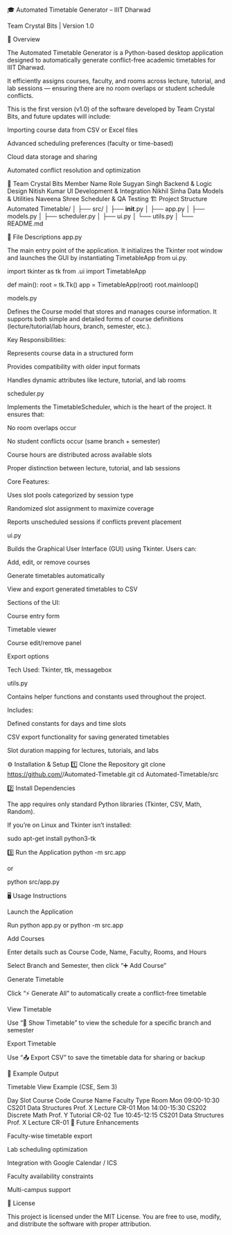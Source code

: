 🎓 Automated Timetable Generator – IIIT Dharwad

Team Crystal Bits | Version 1.0

🧩 Overview

The Automated Timetable Generator is a Python-based desktop application designed to automatically generate conflict-free academic timetables for IIIT Dharwad.

It efficiently assigns courses, faculty, and rooms across lecture, tutorial, and lab sessions — ensuring there are no room overlaps or student schedule conflicts.

This is the first version (v1.0) of the software developed by Team Crystal Bits, and future updates will include:

Importing course data from CSV or Excel files

Advanced scheduling preferences (faculty or time-based)

Cloud data storage and sharing

Automated conflict resolution and optimization

👥 Team Crystal Bits
Member Name	Role
Sugyan Singh	Backend & Logic Design
Nitish Kumar	UI Development & Integration
Nikhil Sinha	Data Models & Utilities
Naveena Shree	Scheduler & QA Testing
🏗️ Project Structure
Automated Timetable/
│
├── src/
│   ├── __init__.py
│   ├── app.py
│   ├── models.py
│   ├── scheduler.py
│   ├── ui.py
│   └── utils.py
│
└── README.md

🧠 File Descriptions
app.py

The main entry point of the application.
It initializes the Tkinter root window and launches the GUI by instantiating TimetableApp from ui.py.

import tkinter as tk
from .ui import TimetableApp

def main():
    root = tk.Tk()
    app = TimetableApp(root)
    root.mainloop()

models.py

Defines the Course model that stores and manages course information.
It supports both simple and detailed forms of course definitions (lecture/tutorial/lab hours, branch, semester, etc.).

Key Responsibilities:

Represents course data in a structured form

Provides compatibility with older input formats

Handles dynamic attributes like lecture, tutorial, and lab rooms

scheduler.py

Implements the TimetableScheduler, which is the heart of the project.
It ensures that:

No room overlaps occur

No student conflicts occur (same branch + semester)

Course hours are distributed across available slots

Proper distinction between lecture, tutorial, and lab sessions

Core Features:

Uses slot pools categorized by session type

Randomized slot assignment to maximize coverage

Reports unscheduled sessions if conflicts prevent placement

ui.py

Builds the Graphical User Interface (GUI) using Tkinter.
Users can:

Add, edit, or remove courses

Generate timetables automatically

View and export generated timetables to CSV

Sections of the UI:

Course entry form

Timetable viewer

Course edit/remove panel

Export options

Tech Used: Tkinter, ttk, messagebox

utils.py

Contains helper functions and constants used throughout the project.

Includes:

Defined constants for days and time slots

CSV export functionality for saving generated timetables

Slot duration mapping for lectures, tutorials, and labs

⚙️ Installation & Setup
1️⃣ Clone the Repository
git clone https://github.com/<your-username>/Automated-Timetable.git
cd Automated-Timetable/src

2️⃣ Install Dependencies

The app requires only standard Python libraries (Tkinter, CSV, Math, Random).

If you’re on Linux and Tkinter isn’t installed:

sudo apt-get install python3-tk

3️⃣ Run the Application
python -m src.app


or

python src/app.py

🖥️ Usage Instructions

Launch the Application

Run python app.py or python -m src.app

Add Courses

Enter details such as Course Code, Name, Faculty, Rooms, and Hours

Select Branch and Semester, then click “➕ Add Course”

Generate Timetable

Click “⚡ Generate All” to automatically create a conflict-free timetable

View Timetable

Use “📖 Show Timetable” to view the schedule for a specific branch and semester

Export Timetable

Use “📤 Export CSV” to save the timetable data for sharing or backup

🧾 Example Output

Timetable View Example (CSE, Sem 3)

Day	Slot	Course Code	Course Name	Faculty	Type	Room
Mon	09:00-10:30	CS201	Data Structures	Prof. X	Lecture	CR-01
Mon	14:00-15:30	CS202	Discrete Math	Prof. Y	Tutorial	CR-02
Tue	10:45-12:15	CS201	Data Structures	Prof. X	Lecture	CR-01
🚀 Future Enhancements

Faculty-wise timetable export

Lab scheduling optimization

Integration with Google Calendar / ICS

Faculty availability constraints

Multi-campus support

📜 License

This project is licensed under the MIT License.
You are free to use, modify, and distribute the software with proper attribution.